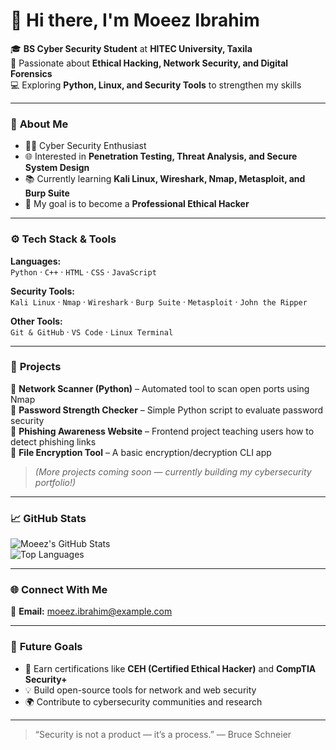 # 👋 Hi there, I'm Moeez Ibrahim  

🎓 **BS Cyber Security Student** at **HITEC University, Taxila**  
🔐 Passionate about **Ethical Hacking, Network Security, and Digital Forensics**  
💻 Exploring **Python, Linux, and Security Tools** to strengthen my skills  

---

### 🧠 **About Me**
- 🧑‍💻 Cyber Security Enthusiast  
- 🌐 Interested in **Penetration Testing, Threat Analysis, and Secure System Design**  
- 📚 Currently learning **Kali Linux, Wireshark, Nmap, Metasploit, and Burp Suite**  
- 🚀 My goal is to become a **Professional Ethical Hacker**  

---

### ⚙️ **Tech Stack & Tools**
**Languages:**  
`Python` · `C++` · `HTML` · `CSS` · `JavaScript`  

**Security Tools:**  
`Kali Linux` · `Nmap` · `Wireshark` · `Burp Suite` · `Metasploit` · `John the Ripper`  

**Other Tools:**  
`Git & GitHub` · `VS Code` · `Linux Terminal`  

---

### 🧩 **Projects**
🔹 **Network Scanner (Python)** – Automated tool to scan open ports using Nmap  
🔹 **Password Strength Checker** – Simple Python script to evaluate password security  
🔹 **Phishing Awareness Website** – Frontend project teaching users how to detect phishing links  
🔹 **File Encryption Tool** – A basic encryption/decryption CLI app  

> *(More projects coming soon — currently building my cybersecurity portfolio!)*  

---

### 📈 **GitHub Stats**
![Moeez's GitHub Stats](https://github-readme-stats.vercel.app/api?username=moeezibrahim&show_icons=true&theme=tokyonight)  
![Top Languages](https://github-readme-stats.vercel.app/api/top-langs/?username=moeezibrahim&layout=compact&theme=tokyonight)

---

### 🌐 **Connect With Me**
📧 **Email:** [moeez.ibrahim@example.com](mailto:moeezibrahim7899@gmail.com)  


---

### 🧭 **Future Goals**
- 🥇 Earn certifications like **CEH (Certified Ethical Hacker)** and **CompTIA Security+**  
- 💡 Build open-source tools for network and web security  
- 🌍 Contribute to cybersecurity communities and research  

---

> “Security is not a product — it’s a process.” — Bruce Schneier  

